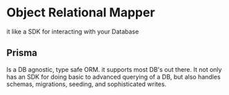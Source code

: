 # Object Relational Mapper
it like a SDK for interacting with your Database

## Prisma
Is a DB agnostic, type safe ORM. it supports most DB's out there. It not only has an SDK for doing basic to advanced querying of a DB, but also handles schemas, migrations, seeding, and sophisticated writes. 